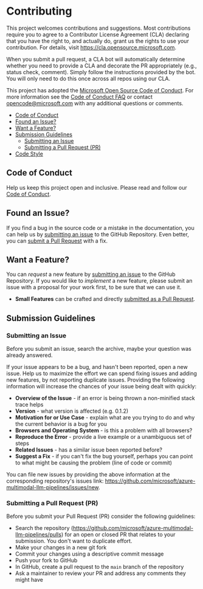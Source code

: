 # Contributing

This project welcomes contributions and suggestions.  Most contributions require you to agree to a
Contributor License Agreement (CLA) declaring that you have the right to, and actually do, grant us
the rights to use your contribution. For details, visit <https://cla.opensource.microsoft.com>.

When you submit a pull request, a CLA bot will automatically determine whether you need to provide
a CLA and decorate the PR appropriately (e.g., status check, comment). Simply follow the instructions
provided by the bot. You will only need to do this once across all repos using our CLA.

This project has adopted the [Microsoft Open Source Code of Conduct](https://opensource.microsoft.com/codeofconduct/).
For more information see the [Code of Conduct FAQ](https://opensource.microsoft.com/codeofconduct/faq/) or
contact [opencode@microsoft.com](mailto:opencode@microsoft.com) with any additional questions or comments.

- [Code of Conduct](#code-of-conduct)
- [Found an Issue?](#found-an-issue)
- [Want a Feature?](#want-a-feature)
- [Submission Guidelines](#submission-guidelines)
  - [Submitting an Issue](#submitting-an-issue)
  - [Submitting a Pull Request (PR)](#submitting-a-pull-request-pr)
- [Code Style](#code-style)

## Code of Conduct

Help us keep this project open and inclusive. Please read and follow our [Code of Conduct](https://opensource.microsoft.com/codeofconduct/).

## Found an Issue?

If you find a bug in the source code or a mistake in the documentation, you can help us by
[submitting an issue](#submitting-an-issue) to the GitHub Repository. Even better, you can
[submit a Pull Request](#submitting-a-pull-request-pr) with a fix.

## Want a Feature?

You can *request* a new feature by [submitting an issue](#submitting-an-issue) to the GitHub
Repository. If you would like to *implement* a new feature, please submit an issue with
a proposal for your work first, to be sure that we can use it.

- **Small Features** can be crafted and directly [submitted as a Pull Request](#submitting-a-pull-request-pr).

## Submission Guidelines

### Submitting an Issue

Before you submit an issue, search the archive, maybe your question was already answered.

If your issue appears to be a bug, and hasn't been reported, open a new issue.
Help us to maximize the effort we can spend fixing issues and adding new
features, by not reporting duplicate issues.  Providing the following information will increase the
chances of your issue being dealt with quickly:

- **Overview of the Issue** - if an error is being thrown a non-minified stack trace helps
- **Version** - what version is affected (e.g. 0.1.2)
- **Motivation for or Use Case** - explain what are you trying to do and why the current behavior is a bug for you
- **Browsers and Operating System** - is this a problem with all browsers?
- **Reproduce the Error** - provide a live example or a unambiguous set of steps
- **Related Issues** - has a similar issue been reported before?
- **Suggest a Fix** - if you can't fix the bug yourself, perhaps you can point to what might be
  causing the problem (line of code or commit)

You can file new issues by providing the above information at the corresponding repository's issues link: https://github.com/microsoft/azure-multimodal-llm-pipelines/issues/new.

### Submitting a Pull Request (PR)

Before you submit your Pull Request (PR) consider the following guidelines:

- Search the repository (https://github.com/microsoft/azure-multimodal-llm-pipelines/pulls) for an open or closed PR
  that relates to your submission. You don't want to duplicate effort.
- Make your changes in a new git fork
- Commit your changes using a descriptive commit message
- Push your fork to GitHub
- In GitHub, create a pull request to the `main` branch of the repository
- Ask a maintainer to review your PR and address any comments they might have